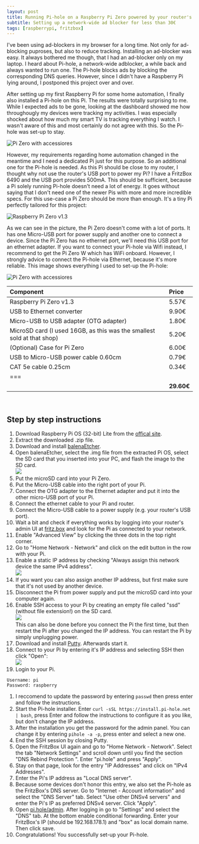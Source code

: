 ```yaml
---
layout: post
title: Running Pi-hole on a Raspberry Pi Zero powered by your router's USB port
subtitle: Setting up a network-wide ad blocker for less than 30€
tags: [raspberrypi, fritzbox]
---
```


I've been using ad-blockers in my browser for a long time. Not only for ad-blocking puproses, but also to reduce tracking. Installing an ad-blocker was easy. It always bothered me though, that I had an ad-blocker only on my laptop. I heard about Pi-hole, a network-wide adblocker, a while back and always wanted to run one. The Pi-hole blocks ads by blocking the corresponding DNS queries. However, since I didn't have a Raspberry Pi lying around, I postponed this project over and over.

After setting up my first Raspberry Pi for some home automation, I finally also installed a Pi-hole on this Pi. The results were totally surprising to me. While I expected ads to be gone, looking at the dashboard showed me how throughougly my devices were tracking my activities. I was especially shocked about how much my smart TV is tracking everything I watch. I wasn't aware of this and most certainly do not agree with this. So the Pi-hole was set-up to stay.

![Pi Zero with accessiores](/assets/img/post-pihole/pi-hole-dashboard.jpg)

However, my requirements regarding home automation changed in the meantime and I need a dedicated Pi just for this purpose. So an additional one for the Pi-hole is needed. As this Pi should be close to my router, I thought why not use the router's USB port to power my Pi? I have a FritzBox 6490 and the USB port provides 500mA. This should be sufficient, because a Pi solely running Pi-hole doesn't need a lot of energy. It goes without saying that I don't need one of the newer Pis with more and more incredible specs. For this use-case a Pi Zero should be more than enough. It's a tiny Pi perfectly tailored for this project:

![Raspberry Pi Zero v1.3](/assets/img/post-pihole/pi-zero.jpg)

As we can see in the picture, the Pi Zero doesn't come with a lot of ports. It has one Micro-USB port for power supply and another one to connect a device. Since the Pi Zero has no ethernet port, we'll need this USB port for an ethernet adapter. If you want to connect your Pi-hole via Wifi instead, I recommend to get the Pi Zero W which has WiFi onboard. However, I strongly advice to connect the Pi-hole via Ethernet, because it's more reliable. This image shows everything I used to set-up the Pi-hole:

![Pi Zero with accessiores](/assets/img/post-pihole/equipment.jpg)

| Component | Price |
| :-------- | :---- |
| Raspberry Pi Zero v1.3 | 5.57€ |
| USB to Ethernet converter | 9.90€ |
| Micro-USB to USB adapter (OTG adapter) | 1.80€ |
| MicroSD card (I used 16GB, as this was the smallest sold at that shop) | 5.20€ |
| (Optional) Case for Pi Zero | 6.00€ |
| USB to Micro-USB power cable 0.60cm | 0.79€ |
| CAT 5e cable 0.25cm | 0.34€ |
|===
| | **29.60€** |

<br/>

## Step by step instructions
1. Download Raspberry Pi OS (32-bit) Lite from the [offical site](https://www.raspberrypi.org/downloads/raspberry-pi-os/).
1. Extract the downloaded .zip file.
1. Download and install [balenaEtcher](https://www.balena.io/etcher/).
1. Open balenaEtcher, select the .img file from the extracted Pi OS, select the SD card that you inserted into your PC, and flash the image to the SD card.  
![](/assets/img/post-pihole/flash-image.jpg)
1. Put the microSD card into your Pi Zero.
1. Put the Micro-USB cable into the right port of your Pi.
1. Connect the OTG adapter to the Ethernet adapter and put it into the other micro-USB port of your Pi.
1. Connect the ethernet cable to your Pi and router.
1. Connect the Micro-USB cable to a power supply (e.g. your router's USB port).
1. Wait a bit and check if everything works by logging into your router's admin UI at [fritz.box](http://fritz.box/) and look for the Pi as connected to your network.
1. Enable "Advanced View" by clicking the three dots in the top right corner.
1. Go to "Home Network - Network" and click on the edit button in the row with your Pi.
1. Enable a static IP address by checking "Always assign this network device the same IPv4 address".  
![](/assets/img/post-pihole/assign-static-ip.jpg)
1. If you want you can also assign another IP address, but first make sure that it's not used by another device.
1. Disconnect the Pi from power supply and put the microSD card into your computer again.
1. Enable SSH access to your Pi by creating an empty file called "ssd" (without file extension!) on the SD card.  
![](/assets/img/post-pihole/enable-ssh.jpg)  
This can also be done before you connect the Pi the first time, but then restart the Pi after you changed the IP address. You can restart the Pi by simply unplugging power.
1. Download and install [Putty](https://www.putty.org/). Afterwards start it.
1. Connect to your Pi by entering it's IP address and selecting SSH then click "Open":  
![](/assets/img/post-pihole/ssh-connect.jpg)
1. Login to your Pi.  
~~~
Username: pi
Password: raspberry
~~~  
1. I reccomend to update the password by entering `passwd` then press enter and follow the instructions.
1. Start the Pi-hole installer. Enter `curl -sSL https://install.pi-hole.net | bash`, press Enter and follow the instructions to configure it as you like, but don't change the IP address.
1. After the installation you get the password for the admin panel. You can change it by entering `pihole -a -p`, press enter and select a new one.
1. End the SSH session by closing Putty.
1. Open the FritzBox UI again and go to "Home Network - Network". Select the tab "Network Settings" and scroll down until you find the section "DNS Rebind Protection
". Enter "pi.hole" and press "Apply".
1. Stay on that page, look for the entry "IP Addresses" and click on "IPv4 Addresses".
1. Enter the Pi's IP address as "Local DNS server".
1. Because some devices don't honor this entry, we also set the Pi-hole as the FritzBox's DNS server. Go to "Internet - Account information" and select the "DNS Server" tab. Select "Use other DNSv4 servers" and enter the Pi's IP as preferred DNSv4 server. Click "Apply".
1. Open [pi.hole/admin](http://pi.hole/admin/). After logging in go to "Settings" and select the "DNS" tab. At the bottom enable conditional forwarding. Enter your FritzBox's IP (should be 192.168.178.1) and "box" as local domain name. Then click save.
1. Congratulations! You successfully set-up your Pi-hole.
